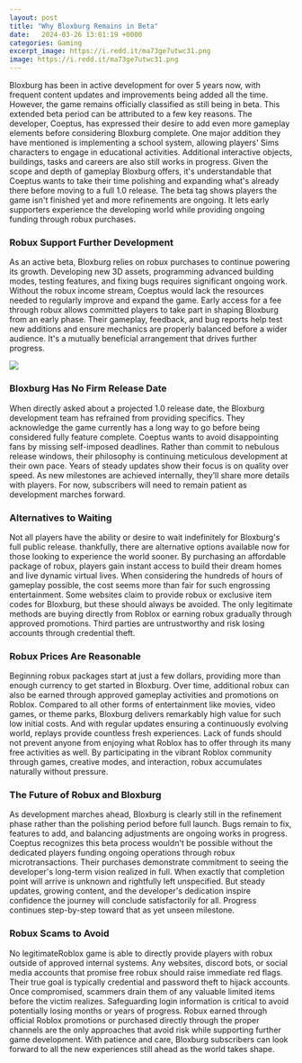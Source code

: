 ```yaml
---
layout: post
title: "Why Bloxburg Remains in Beta"
date:   2024-03-26 13:01:19 +0000
categories: Gaming
excerpt_image: https://i.redd.it/ma73ge7utwc31.png
image: https://i.redd.it/ma73ge7utwc31.png
---
```


Bloxburg has been in active development for over 5 years now, with frequent content updates and improvements being added all the time. However, the game remains officially classified as still being in beta. This extended beta period can be attributed to a few key reasons.
The developer, Coeptus, has expressed their desire to add even more gameplay elements before considering Bloxburg complete. One major addition they have mentioned is implementing a school system, allowing players' Sims characters to engage in educational activities. Additional interactive objects, buildings, tasks and careers are also still works in progress. 
Given the scope and depth of gameplay Bloxburg offers, it's understandable that Coeptus wants to take their time polishing and expanding what's already there before moving to a full 1.0 release. The beta tag shows players the game isn't finished yet and more refinements are ongoing. It lets early supporters experience the developing world while providing ongoing funding through robux purchases.
### Robux Support Further Development  
As an active beta, Bloxburg relies on robux purchases to continue powering its growth. Developing new 3D assets, programming advanced building modes, testing features, and fixing bugs requires significant ongoing work. Without the robux income stream, Coeptus would lack the resources needed to regularly improve and expand the game.
Early access for a fee through robux allows committed players to take part in shaping Bloxburg from an early phase. Their gameplay, feedback, and bug reports help test new additions and ensure mechanics are properly balanced before a wider audience. It's a mutually beneficial arrangement that drives further progress.

![](https://i.redd.it/ma73ge7utwc31.png)
### Bloxburg Has No Firm Release Date
When directly asked about a projected 1.0 release date, the Bloxburg development team has refrained from providing specifics. They acknowledge the game currently has a long way to go before being considered fully feature complete. Coeptus wants to avoid disappointing fans by missing self-imposed deadlines.
Rather than commit to nebulous release windows, their philosophy is continuing meticulous development at their own pace. Years of steady updates show their focus is on quality over speed. As new milestones are achieved internally, they’ll share more details with players. For now, subscribers will need to remain patient as development marches forward. 
### Alternatives to Waiting
Not all players have the ability or desire to wait indefinitely for Bloxburg's full public release. thankfully, there are alternative options available now for those looking to experience the world sooner. 
By purchasing an affordable package of robux, players gain instant access to build their dream homes and live dynamic virtual lives. When considering the hundreds of hours of gameplay possible, the cost seems more than fair for such engrossing entertainment. 
Some websites claim to provide robux or exclusive item codes for Bloxburg, but these should always be avoided. The only legitimate methods are buying directly from Roblox or earning robux gradually through approved promotions. Third parties are untrustworthy and risk losing accounts through credential theft.
### Robux Prices Are Reasonable  
Beginning robux packages start at just a few dollars, providing more than enough currency to get started in Bloxburg. Over time, additional robux can also be earned through approved gameplay activities and promotions on Roblox. 
Compared to all other forms of entertainment like movies, video games, or theme parks, Bloxburg delivers remarkably high value for such low initial costs. And with regular updates ensuring a continuously evolving world, replays provide countless fresh experiences. 
Lack of funds should not prevent anyone from enjoying what Roblox has to offer through its many free activities as well. By participating in the vibrant Roblox community through games, creative modes, and interaction, robux accumulates naturally without pressure.
### The Future of Robux and Bloxburg
As development marches ahead, Bloxburg is clearly still in the refinement phase rather than the polishing period before full launch. Bugs remain to fix, features to add, and balancing adjustments are ongoing works in progress. 
Coeptus recognizes this beta process wouldn't be possible without the dedicated players funding ongoing operations through robux microtransactions. Their purchases demonstrate commitment to seeing the developer's long-term vision realized in full. 
When exactly that completion point will arrive is unknown and rightfully left unspecified. But steady updates, growing content, and the developer's dedication inspire confidence the journey will conclude satisfactorily for all. Progress continues step-by-step toward that as yet unseen milestone.
### Robux Scams to Avoid 
No legitimateRoblox game is able to directly provide players with robux outside of approved internal systems. Any websites, discord bots, or social media accounts that promise free robux should raise immediate red flags. 
Their true goal is typically credential and password theft to hijack accounts. Once compromised, scammers drain them of any valuable limited items before the victim realizes. Safeguarding login information is critical to avoid potentially losing months or years of progress.
Robux earned through official Roblox promotions or purchased directly through the proper channels are the only approaches that avoid risk while supporting further game development. With patience and care, Bloxburg subscribers can look forward to all the new experiences still ahead as the world takes shape.